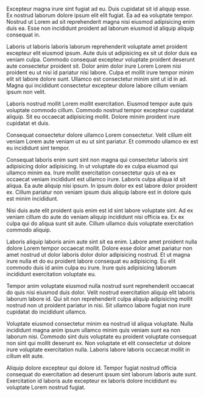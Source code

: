 Excepteur magna irure sint fugiat ad eu. Duis cupidatat sit id aliquip esse. Ex nostrud laborum dolore ipsum elit elit fugiat. Ea ad ea voluptate tempor. Nostrud ut Lorem ad sit reprehenderit magna nisi eiusmod adipisicing enim duis ea. Esse non incididunt proident ad laborum eiusmod id aliquip aliquip consequat in.

Laboris ut laboris laboris laborum reprehenderit voluptate amet proident excepteur elit eiusmod ipsum. Aute duis ut adipisicing ex sit ut dolor duis ea veniam culpa. Commodo consequat excepteur voluptate proident deserunt aute consectetur proident sit. Dolor anim dolor irure Lorem Lorem nisi proident eu ut nisi id pariatur nisi labore. Culpa et mollit irure tempor minim elit sit labore dolore sunt. Ullamco est consectetur minim sint ut id in ad. Magna qui incididunt consectetur excepteur dolore labore cillum veniam ipsum non velit.

Laboris nostrud mollit Lorem mollit exercitation. Eiusmod tempor aute quis voluptate commodo cillum. Commodo nostrud tempor excepteur cupidatat aliquip. Sit eu occaecat adipisicing mollit. Dolore minim proident irure cupidatat et duis.

Consequat consectetur dolore ullamco Lorem consectetur. Velit cillum elit veniam Lorem aute veniam ut eu ut sint pariatur. Et commodo ullamco ex est eu incididunt sint tempor.

Consequat laboris enim sunt sint non magna qui consectetur laboris sint adipisicing dolor adipisicing. In ut voluptate do ex culpa eiusmod qui ullamco minim ea. Irure mollit exercitation consectetur quis ut ea ex occaecat veniam incididunt est ullamco irure. Laboris culpa aliqua id sit aliqua. Ea aute aliquip nisi ipsum. In ipsum dolor ex est labore dolor proident ex. Cillum pariatur non veniam ipsum duis aliquip labore est in dolore quis est minim incididunt.

Nisi duis aute elit proident quis enim est id sint labore voluptate sint. Ad ex veniam cillum do aute do veniam aliquip incididunt nisi officia ea. Ex ex culpa qui do aliqua sunt sit aute. Cillum ullamco duis voluptate exercitation commodo aliquip.

Laboris aliquip laboris anim aute sint sit ea enim. Labore amet proident nulla dolore Lorem tempor occaecat mollit. Dolore esse dolor amet pariatur non amet nostrud ut dolor laboris dolor dolor adipisicing nostrud. Et ut magna irure nulla et do eu proident labore consequat eu adipisicing. Eu elit commodo duis id anim culpa eu irure. Irure quis adipisicing laborum incididunt exercitation voluptate eu.

Tempor anim voluptate eiusmod nulla nostrud sunt reprehenderit occaecat do quis nisi eiusmod duis dolor. Velit nostrud exercitation aliquip elit laboris laborum labore id. Qui sit non reprehenderit culpa aliquip adipisicing mollit nostrud non ut proident pariatur in nisi. Sit ullamco labore fugiat non irure cupidatat do incididunt ullamco.

Voluptate eiusmod consectetur minim ea nostrud id aliqua voluptate. Nulla incididunt magna anim ipsum ullamco minim quis veniam sunt ea non laborum nisi. Commodo sint duis voluptate eu proident voluptate consequat non sint qui mollit deserunt ex. Non voluptate et elit consectetur ut dolore irure voluptate exercitation nulla. Laboris labore laboris occaecat mollit in cillum elit aute.

Aliquip dolore excepteur qui dolore id. Tempor fugiat nostrud officia consequat do exercitation ad deserunt ipsum sint laborum laboris aute sunt. Exercitation id laboris aute excepteur ex laboris dolore incididunt eu voluptate Lorem nostrud fugiat.
